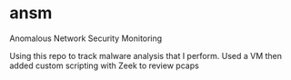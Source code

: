 # ansm
Anomalous Network Security Monitoring

Using this repo to track malware analysis that I perform. 
Used a VM then added custom scripting with Zeek to review pcaps
